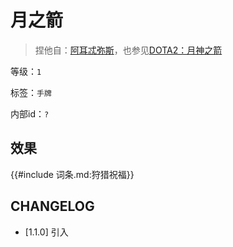 # 月之箭

> 捏他自：[阿耳忒弥斯](https://zh.wikipedia.org/wiki/%E9%98%BF%E8%80%B3%E5%BF%92%E5%BC%A5%E6%96%AF)，也参见[DOTA2：月神之箭](https://www.dota2.com.cn/hero/mirana)

等级：`1`

标签：`手牌`

内部id：`?`

## 效果

{{#include 词条.md:狩猎祝福}}

## CHANGELOG

- [1.1.0] 引入
